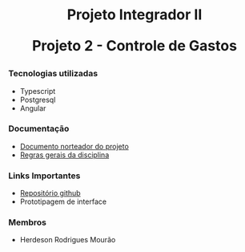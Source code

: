 <div align="center">
    <h1>
        Projeto Integrador II
        <p> Projeto 2 - Controle de Gastos </p>
    </h1>
</div>

### Tecnologias utilizadas

* Typescript
* Postgresql
* Angular

### Documentação 

* [Documento norteador do projeto](https://github.com/HerdesonMourao/projeto-integrador-2/blob/master/Docs/descricao_projeto.pdf)
* [Regras gerais da disciplina](https://github.com/HerdesonMourao/projeto-integrador-2/blob/master/Docs/regras_gerais.pdf)

### Links Importantes

* [Repositório github](https://github.com/HerdesonMourao/projeto-integrador-2)
* Prototipagem de interface

### Membros

* Herdeson Rodrigues Mourão